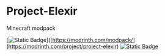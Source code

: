 # Project-Elexir
Minecraft modpack 

[![Static Badge](https://img.shields.io/badge/Modrinth-green?logo=modrinth)]([https://modrinth.com/modpack/](https://modrinth.com/project/project-elexir)
[![Static Badge](https://img.shields.io/badge/CurseForge-black?logo=curseforge)](https://www.curseforge.com/)

